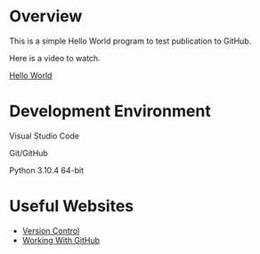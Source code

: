 # Overview

This is a simple Hello World program to test publication to GitHub.

Here is a video to watch.

[Hello World](https://youtu.be/rz-IIgGm2HE)

# Development Environment

Visual Studio Code

Git/GitHub

Python 3.10.4 64-bit

# Useful Websites

* [Version Control](https://code.visualstudio.com/docs/editor/versioncontrol)
* [Working With GitHub](https://code.visualstudio.com/docs/editor/github)